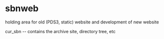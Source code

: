 # sbnweb
holding area for old (PDS3, static) website and development of new website

cur_sbn -- contains the archive site, directory tree, etc
